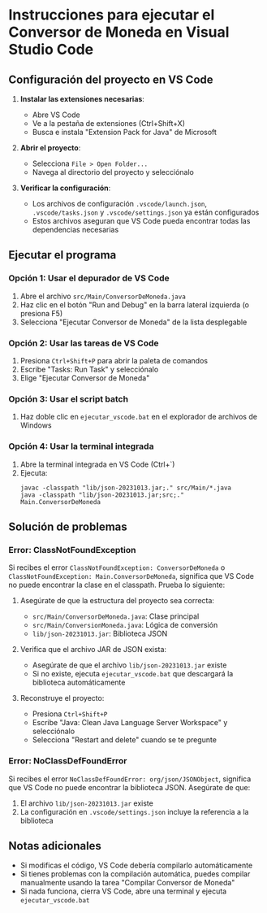 # Instrucciones para ejecutar el Conversor de Moneda en Visual Studio Code

## Configuración del proyecto en VS Code

1. **Instalar las extensiones necesarias**:
   - Abre VS Code
   - Ve a la pestaña de extensiones (Ctrl+Shift+X)
   - Busca e instala "Extension Pack for Java" de Microsoft

2. **Abrir el proyecto**:
   - Selecciona `File > Open Folder...`
   - Navega al directorio del proyecto y selecciónalo

3. **Verificar la configuración**:
   - Los archivos de configuración `.vscode/launch.json`, `.vscode/tasks.json` y `.vscode/settings.json` ya están configurados
   - Estos archivos aseguran que VS Code pueda encontrar todas las dependencias necesarias

## Ejecutar el programa

### Opción 1: Usar el depurador de VS Code

1. Abre el archivo `src/Main/ConversorDeMoneda.java`
2. Haz clic en el botón "Run and Debug" en la barra lateral izquierda (o presiona F5)
3. Selecciona "Ejecutar Conversor de Moneda" de la lista desplegable

### Opción 2: Usar las tareas de VS Code

1. Presiona `Ctrl+Shift+P` para abrir la paleta de comandos
2. Escribe "Tasks: Run Task" y selecciónalo
3. Elige "Ejecutar Conversor de Moneda"

### Opción 3: Usar el script batch

1. Haz doble clic en `ejecutar_vscode.bat` en el explorador de archivos de Windows

### Opción 4: Usar la terminal integrada

1. Abre la terminal integrada en VS Code (Ctrl+`)
2. Ejecuta:
   ```
   javac -classpath "lib/json-20231013.jar;." src/Main/*.java
   java -classpath "lib/json-20231013.jar;src;." Main.ConversorDeMoneda
   ```

## Solución de problemas

### Error: ClassNotFoundException

Si recibes el error `ClassNotFoundException: ConversorDeMoneda` o `ClassNotFoundException: Main.ConversorDeMoneda`, significa que VS Code no puede encontrar la clase en el classpath. Prueba lo siguiente:

1. Asegúrate de que la estructura del proyecto sea correcta:
   - `src/Main/ConversorDeMoneda.java`: Clase principal
   - `src/Main/ConversionMoneda.java`: Lógica de conversión
   - `lib/json-20231013.jar`: Biblioteca JSON

2. Verifica que el archivo JAR de JSON exista:
   - Asegúrate de que el archivo `lib/json-20231013.jar` existe
   - Si no existe, ejecuta `ejecutar_vscode.bat` que descargará la biblioteca automáticamente

3. Reconstruye el proyecto:
   - Presiona `Ctrl+Shift+P`
   - Escribe "Java: Clean Java Language Server Workspace" y selecciónalo
   - Selecciona "Restart and delete" cuando se te pregunte

### Error: NoClassDefFoundError

Si recibes el error `NoClassDefFoundError: org/json/JSONObject`, significa que VS Code no puede encontrar la biblioteca JSON. Asegúrate de que:

1. El archivo `lib/json-20231013.jar` existe
2. La configuración en `.vscode/settings.json` incluye la referencia a la biblioteca

## Notas adicionales

- Si modificas el código, VS Code debería compilarlo automáticamente
- Si tienes problemas con la compilación automática, puedes compilar manualmente usando la tarea "Compilar Conversor de Moneda"
- Si nada funciona, cierra VS Code, abre una terminal y ejecuta `ejecutar_vscode.bat`
